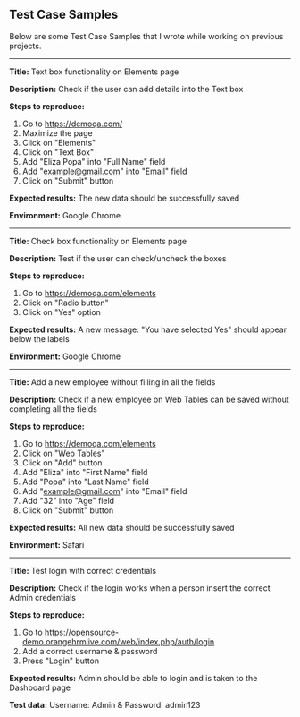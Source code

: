 ## Test Case Samples

Below are some Test Case Samples that I wrote while working on previous projects.

------------------------------

**Title:** 
Text box functionality on Elements page

**Description:** 
Check if the user can add details into the Text box

**Steps to reproduce:**

1. Go to https://demoqa.com/
2. Maximize the page
3. Click on "Elements"
4. Click on "Text Box"
5. Add "Eliza Popa" into "Full Name" field
6. Add "example@gmail.com" into "Email" field
7. Click on "Submit" button

**Expected results:** 
The new data should be successfully saved

**Environment:** 
Google Chrome

------------------------------

**Title:** 
Check box functionality on Elements page

**Description:** 
Test if the user can check/uncheck the boxes 

**Steps to reproduce:**

1. Go to https://demoqa.com/elements
2. Click on "Radio button"
3. Click on "Yes" option

**Expected results:** 
A new message: "You have selected Yes" should appear below the labels

**Environment:** 
Google Chrome

------------------------------

**Title:**
Add a new employee without filling in all the fields

**Description:** 
Check if a new employee on Web Tables can be saved without completing all the fields

**Steps to reproduce:**

1. Go to https://demoqa.com/elements
2. Click on "Web Tables"
3. Click on "Add" button
4. Add "Eliza" into "First Name" field
5. Add "Popa" into "Last Name" field
6. Add "example@gmail.com" into "Email" field
7. Add "32" into "Age" field
8. Click on "Submit" button

**Expected results:** 
All new data should be successfully saved 

**Environment:** 
Safari

---------------------------

**Title:** Test login with correct credentials

**Description:** 
Check if the login works when a person insert the correct Admin credentials

**Steps to reproduce:**

1. Go to https://opensource-demo.orangehrmlive.com/web/index.php/auth/login
2. Add a correct username & password
3. Press "Login" button

**Expected results:** 
Admin should be able to login and is taken to the Dashboard page

**Test data:** 
Username: Admin & Password: admin123
